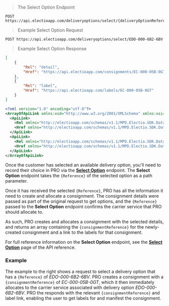 > The Select Option Endpoint

```
POST https://api.electioapp.com/deliveryoptions/select/{deliveryOptionReference}
```

> Example Select Option Request
```
POST https://api.electioapp.com/deliveryoptions/select/EDO-000-6B2-6BV
```

> Example Select Option Response
```json
[
    {
        "Rel": "detail",
        "Href": "https://api.electioapp.com/consignments/EC-000-05B-0GT"
    },
    {
        "Rel": "label",
        "Href": "https://api.electioapp.com/labels/EC-000-05B-0GT"
    }
]
```

```xml
<?xml version="1.0" encoding="utf-8"?>
<ArrayOfApiLink xmlns:xsd="http://www.w3.org/2001/XMLSchema" xmlns:xsi="http://www.w3.org/2001/XMLSchema-instance">
  <ApiLink>
    <Rel xmlns="http://electioapp.com/schemas/v1.1/MPD.Electio.SDK.DataTypes.Common">Link</Rel>
    <Href xmlns="http://electioapp.com/schemas/v1.1/MPD.Electio.SDK.DataTypes.Common">https://api.electioapp.com/consignments/EC-000-05B-0GT</Href>
  </ApiLink>
  <ApiLink>
    <Rel xmlns="http://electioapp.com/schemas/v1.1/MPD.Electio.SDK.DataTypes.Common">Link</Rel>
    <Href xmlns="http://electioapp.com/schemas/v1.1/MPD.Electio.SDK.DataTypes.Common">https://api.electioapp.com/consignments/EC-000-05B-0GT</Href>
  </ApiLink>
</ArrayOfApiLink>
```

Once the customer has selected an available delivery option, you'll need to record their choice in PRO via the **[Select Option](https://docs.electioapp.com/#/api/SelectOption)** endpoint. The **Select Option** endpoint takes the `{Reference}` of the selected option as a path parameter.

Once it has received the selected `{Reference}`, PRO has all the information it need to create and allocate a consignment. The consignment details were passed as part of the original request to get options, and the `{Reference}` passed to the **Select Option** endpoint confirms the carrier service that PRO should allocate to.

As such, PRO creates and allocates a consignment with the selected details, and returns an array containing the `{consignmentReference}` for the newly-created consignment and a link to the labels for that consignment.

<aside class="note">
  For full reference information on the <strong>Select Option</strong> endpoint, see the <strong><a href="https://docs.electioapp.com/#/api/SelectOption">Select Option</a></strong> page of the API reference.
</aside>

### Example

The example to the right shows a request to select a delivery option that has a `{Reference}` of _EDO-000-6B2-6BV_. PRO creates a consignment with a `{consignmentReference}` of _EC-000-05B-0GT_, which it then immediately allocates to the carrier service associated with delivery option _EDO-000-6B2-6BV_. PRO the responds with the relevant `{consignmentReference}` and label link, enabling the user to get labels for and manifest the consignment.